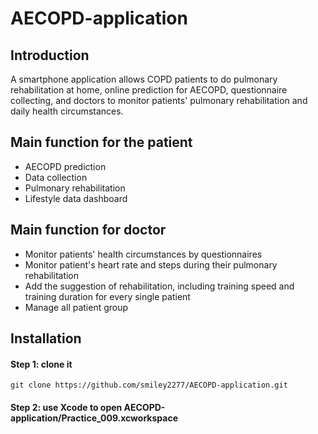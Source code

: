# AECOPD-application
## Introduction
A smartphone application allows COPD patients to do pulmonary rehabilitation at home, online prediction for AECOPD, questionnaire collecting, and doctors to monitor patients' pulmonary rehabilitation and daily health circumstances.

## Main function for the patient
- AECOPD prediction
- Data collection
- Pulmonary rehabilitation
- Lifestyle data dashboard

## Main function for doctor
- Monitor patients' health circumstances by questionnaires
- Monitor patient's heart rate and steps during their pulmonary rehabilitation
- Add the suggestion of rehabilitation, including training speed and training duration for every single patient
- Manage all patient group

## Installation
#### Step 1: clone it
```
git clone https://github.com/smiley2277/AECOPD-application.git
```
#### Step 2: use Xcode to open AECOPD-application/Practice_009.xcworkspace
